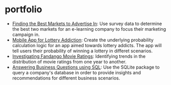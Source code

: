 # portfolio

- [Finding the Best Markets to Advertise In](https://github.com/capvkd/portfolio/tree/master/Finding%20the%20Best%20Markets%20to%20Advertise%20In): Use survey data to determine the best two markets for an e-learning company to focus their marketing campaign in.
- [Mobile App for Lottery Addiction](https://github.com/capvkd/portfolio/tree/master/Mobile%20App%20for%20Lottery%20Addiction): Create the underlying probability calculation logic for an app aimed towards lottery addicts. The app will tell users their probability of winning a lottery in differet scenarios.
- [Investigating Fandango Movie Ratings](https://github.com/capvkd/portfolio/tree/master/Investigating%20Fandango%20Movie%20Ratings): Identifying trends in the distribution of movie ratings from one year to another.
- [Answering Business Questions using SQL](https://github.com/capvkd/portfolio/tree/master/Answering%20Business%20Questions%20using%20SQL): Use the SQLite package to query a company's database in order to provide insights and recommendations for different business scenarios. 
